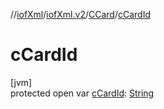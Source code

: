 //[iofXml](../../../index.md)/[iofXml.v2](../index.md)/[CCard](index.md)/[cCardId](c-card-id.md)

# cCardId

[jvm]\
protected open var [cCardId](c-card-id.md): [String](https://docs.oracle.com/javase/8/docs/api/java/lang/String.html)
